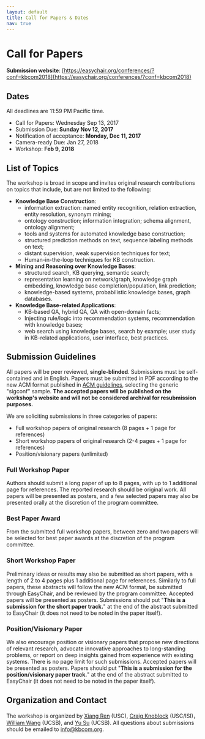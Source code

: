 ```yaml
---
layout: default
title: Call for Papers & Dates
nav: true
---
```


# Call for Papers

**Submission website**: [https://easychair.org/conferences/?conf=kbcom2018](https://easychair.org/conferences/?conf=kbcom2018)


## Dates

All deadlines are 11:59 PM Pacific time.

+ Call for Papers: Wednesday Sep 13, 2017
+ Submission Due: **Sunday Nov 12, 2017**
+ Notification of acceptance: **Monday, Dec 11, 2017**
+ Camera-ready Due: Jan 27, 2018
+ Workshop: **Feb 9, 2018**  


## List of Topics 

The workshop is broad in scope and invites original research contributions on topics that include, but are not limited to the following:

*   **Knowledge Base Construction**:
    *   information extraction: named entity recognition, relation extraction, entity resolution, synonym mining;
    *   ontology construction; information integration; schema alignment, ontology alignment;
    *   tools and systems for automated knowledge base construction;
    *   structured prediction methods on text, sequence labeling methods on text;
    *   distant supervision, weak supervision techniques for text;
    *   Human-in-the-loop techniques for KB construction.
*   **Mining and Reasoning over Knowledge Bases**:
    *   structured search, KB querying, semantic search;
    *   representation learning on network/graph, knowledge graph embedding, knowledge base completion/population, link prediction;
    *   knowledge-based systems, probabilistic knowledge bases, graph databases.
*   **Knowledge Base-related Applications**:
    *   KB-based QA, hybrid QA, QA with open-domain facts;
    *   Injecting rule/logic into recommendation systems, recommendation with knowledge bases;
    *   web search using knowledge bases, search by example; user study in KB-related applications, user interface, best practices.

## Submission Guidelines

All papers will be peer reviewed, **single-blinded**. Submissions must be self-contained and in English. Papers must be submitted in PDF according to the new ACM format published in [ACM guidelines](http://www.acm.org/publications/proceedings-template), selecting the generic "sigconf" sample. **The accepted papers will be published on the workshop's website and will not be considered archival for resubmission purposes.**

We are soliciting submissions in three categories of papers: 

*   Full workshop papers of original research (8 pages + 1 page for references) 
*   Short workshop papers of original research (2-4 pages + 1 page for references)
*   Position/visionary papers (unlimited)

### Full Workshop Paper

Authors should submit a long paper of up to 8 pages, with up to 1 additional page for references. The reported research should be original work. All papers will be presented as posters, and a few selected papers may also be presented orally at the discretion of the program committee. 


### Best Paper Award

From the submitted full workshop papers, between zero and two papers will be selected for best paper awards at the discretion of the program committee.

### Short Workshop Paper

Preliminary ideas or results may also be submitted as short papers, with a length of 2 to 4 pages plus 1 additional page for references. Similarly to full papers, these abstracts will follow the new ACM format, be submitted through EasyChair, and be reviewed by the program committee. Accepted papers will be presented as posters. Submissions should put "**This is a submission for the short paper track.**" at the end of the abstract submitted to EasyChair (it does not need to be noted in the paper itself).


### Position/Visionary Paper

We also encourage position or visionary papers that propose new directions of relevant research, advocate innovative approaches to long-standing problems, or report on deep insights gained from experience with existing systems. There is no page limit for such submissions. Accepted papers will be presented as posters. Papers should put "**This is a submission for the position/visionary paper track.**" at the end of the abstract submitted to EasyChair (it does not need to be noted in the paper itself).


## Organization and Contact

The workshop is organized by [Xiang Ren](http://xren7.web.engr.illinois.edu/) (USC), [Craig Knoblock](http://usc-isi-i2.github.io/knoblock/) (USC/ISI)，[William Wang](https://www.cs.ucsb.edu/~william/) (UCSB), and [Yu Su](http://cs.ucsb.edu/~ysu/) (UCSB). All questions about submissions should be emailed to [info@kbcom.org](mailto:info@kbcom.org).
